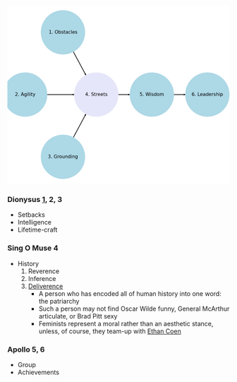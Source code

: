 ![](shruti.png)

### Dionysus [1](https://abikesa.github.io/feminism/), 2, 3
- Setbacks
- Intelligence
- Lifetime-craft

### Sing O Muse 4
- History
   1. Reverence
   2. Inference
   3. [Deliverence](https://abikesa.github.io/schoolofresentment/)
      - A person who has encoded all of human history into one word: the patriarchy 
      - Such a person may not find Oscar Wilde funny, General McArthur articulate, or Brad Pitt sexy 
      - Feminists represent a moral rather than an aesthetic stance, unless, of course, they team-up with [Ethan Coen](https://www.youtube.com/watch?v=Oy0RYiQRWUk)

### Apollo 5, 6
- Group
- Achievements
